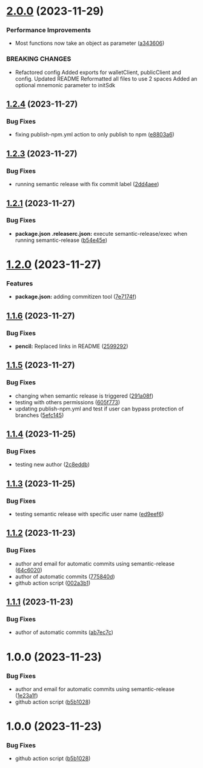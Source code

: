# [2.0.0](https://github.com/mediafoundation/media-sdk/compare/v1.2.4...v2.0.0) (2023-11-29)


### Performance Improvements

* Most functions now take an object as parameter ([a343606](https://github.com/mediafoundation/media-sdk/commit/a3436068c05a7630712e7328a4e04c58a0276445))


### BREAKING CHANGES

* Refactored config
Added exports for walletClient, publicClient and config.
Updated README
Reformatted all files to use 2 spaces
Added an optional mnemonic parameter to initSdk

## [1.2.4](https://github.com/mediafoundation/media-sdk/compare/v1.2.3...v1.2.4) (2023-11-27)


### Bug Fixes

* fixing publish-npm.yml action to only publish to npm ([e8803a6](https://github.com/mediafoundation/media-sdk/commit/e8803a6d10544bdc08d6f716b39c12ce1a1a794f))

## [1.2.3](https://github.com/mediafoundation/media-sdk/compare/v1.2.2...v1.2.3) (2023-11-27)


### Bug Fixes

* running semantic release with fix commit label ([2dd4aee](https://github.com/mediafoundation/media-sdk/commit/2dd4aee89636861725b17542ed062fd0bb1fbc00))

## [1.2.1](https://github.com/mediafoundation/media-sdk/compare/v1.2.0...v1.2.1) (2023-11-27)


### Bug Fixes

* **package.json .releaserc.json:** execute semantic-release/exec when running semantic-release ([b54e45e](https://github.com/mediafoundation/media-sdk/commit/b54e45e2b4f72c405b6d90b5f338b6afd4bd4b96))

# [1.2.0](https://github.com/mediafoundation/media-sdk/compare/v1.1.6...v1.2.0) (2023-11-27)


### Features

* **package.json:** adding commitizen tool ([7e7174f](https://github.com/mediafoundation/media-sdk/commit/7e7174fe8b5dd0ed00fdb6465fbc1db74e38d07b))

## [1.1.6](https://github.com/mediafoundation/media-sdk/compare/v1.1.5...v1.1.6) (2023-11-27)


### Bug Fixes

* **pencil:** Replaced links in README ([2599292](https://github.com/mediafoundation/media-sdk/commit/259929212f182c8ab7475f31a7bafb2c91481fc8))

## [1.1.5](https://github.com/mediafoundation/media-sdk/compare/v1.1.4...v1.1.5) (2023-11-27)


### Bug Fixes

* changing when semantic release is triggered ([291a08f](https://github.com/mediafoundation/media-sdk/commit/291a08f06e180db9f92f2002f332985ceea119c5))
* testing with others permissions ([605f773](https://github.com/mediafoundation/media-sdk/commit/605f77306e43f4354362c09dd557e5ece14852f2))
* updating publish-npm.yml and test if user can bypass protection of branches ([5efc145](https://github.com/mediafoundation/media-sdk/commit/5efc145786a75f0bef40d4656ead3289bc5a02d9))

## [1.1.4](https://github.com/mediafoundation/media-sdk/compare/v1.1.3...v1.1.4) (2023-11-25)


### Bug Fixes

* testing new author ([2c8eddb](https://github.com/mediafoundation/media-sdk/commit/2c8eddbdd5745beece0b2038eac928108312eab1))

## [1.1.3](https://github.com/mediafoundation/media-sdk/compare/v1.1.2...v1.1.3) (2023-11-25)


### Bug Fixes

* testing semantic release with specific user name ([ed9eef6](https://github.com/mediafoundation/media-sdk/commit/ed9eef64bb50ce90952ff8a158b2086f274edc5b))

## [1.1.2](https://github.com/mediafoundation/media-sdk/compare/v1.1.1...v1.1.2) (2023-11-23)


### Bug Fixes

* author and email for automatic commits using semantic-release ([64c6020](https://github.com/mediafoundation/media-sdk/commit/64c6020944da2d3ff17d85b7f2a245a0cabdd479))
* author of automatic commits ([775840d](https://github.com/mediafoundation/media-sdk/commit/775840d439f07becd677aeabf7f51648469621ac))
* github action script ([002a3b1](https://github.com/mediafoundation/media-sdk/commit/002a3b187bebd5c8c03e5fbf81136af5c5f13fe7))

## [1.1.1](https://github.com/mediafoundation/media-sdk/compare/v1.1.0...v1.1.1) (2023-11-23)


### Bug Fixes

* author of automatic commits ([ab7ec7c](https://github.com/mediafoundation/media-sdk/commit/ab7ec7c372e6fb0802f4548f3c49757c2385f347))

# 1.0.0 (2023-11-23)


### Bug Fixes

* author and email for automatic commits using semantic-release ([1e23a1f](https://github.com/mediafoundation/media-sdk/commit/1e23a1f970647f3cd389fbbd0b004bfcad9d2f99))
* github action script ([b5b1028](https://github.com/mediafoundation/media-sdk/commit/b5b1028018adbef1c677ca4cf3b3d60f6efd16cb))

# 1.0.0 (2023-11-23)


### Bug Fixes

* github action script ([b5b1028](https://github.com/mediafoundation/media-sdk/commit/b5b1028018adbef1c677ca4cf3b3d60f6efd16cb))
